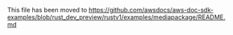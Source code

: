 This file has been moved to https://github.com/awsdocs/aws-doc-sdk-examples/blob/rust_dev_preview/rustv1/examples/mediapackage/README.md
